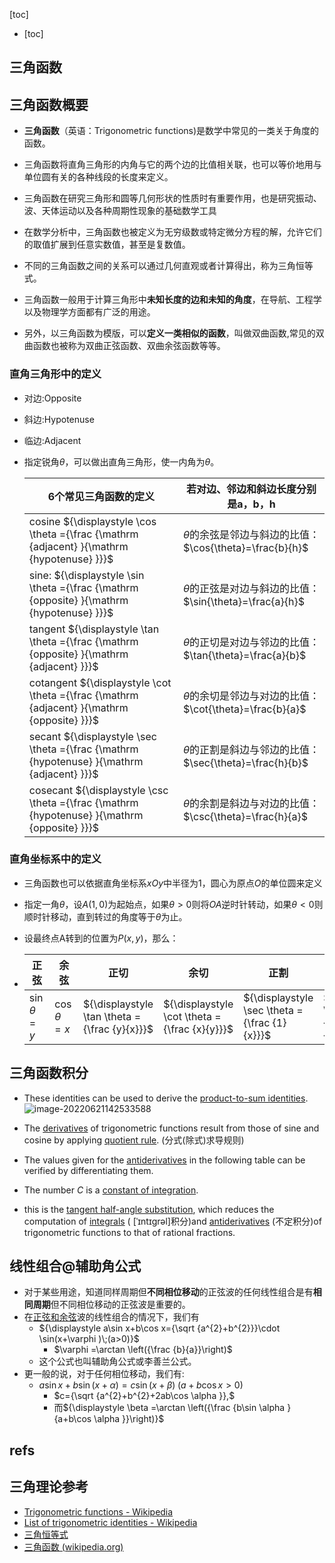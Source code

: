 [toc]

- [toc]



## 三角函数

## 三角函数概要

- **三角函数**（英语：Trigonometric functions)是数学中常见的一类关于角度的函数。
- 三角函数将直角三角形的内角与它的两个边的比值相关联，也可以等价地用与单位圆有关的各种线段的长度来定义。
- 三角函数在研究三角形和圆等几何形状的性质时有重要作用，也是研究振动、波、天体运动以及各种周期性现象的基础数学工具
- 在数学分析中，三角函数也被定义为无穷级数或特定微分方程的解，允许它们的取值扩展到任意实数值，甚至是复数值。

- 不同的三角函数之间的关系可以通过几何直观或者计算得出，称为三角恒等式。

- 三角函数一般用于计算三角形中**未知长度的边和未知的角度**，在导航、工程学以及物理学方面都有广泛的用途。
- 另外，以三角函数为模版，可以**定义一类相似的函数**，叫做双曲函数,常见的双曲函数也被称为双曲正弦函数、双曲余弦函数等等。



### 直角三角形中的定义

- 对边:Opposite

- 斜边:Hypotenuse

- 临边:Adjacent

- 指定锐角$\theta$，可以做出直角三角形，使一内角为$\theta$。

  | 6个常见三角函数的定义                                        | 若对边、邻边和斜边长度分别是a，b，h                          |
  | ------------------------------------------------------------ | ------------------------------------------------------------ |
  | cosine ${\displaystyle \cos \theta ={\frac {\mathrm {adjacent} }{\mathrm {hypotenuse} }}}$ | $\theta$的余弦是邻边与斜边的比值：$\cos{\theta}=\frac{b}{h}$ |
  | sine: ${\displaystyle \sin \theta ={\frac {\mathrm {opposite} }{\mathrm {hypotenuse} }}}$ | $\theta$的正弦是对边与斜边的比值：$\sin{\theta}=\frac{a}{h}$ |
  | tangent ${\displaystyle \tan \theta ={\frac {\mathrm {opposite} }{\mathrm {adjacent} }}}$ | $\theta$的正切是对边与邻边的比值：$\tan{\theta}=\frac{a}{b}$ |
  | cotangent ${\displaystyle \cot \theta ={\frac {\mathrm {adjacent} }{\mathrm {opposite} }}}$ | $\theta$的余切是邻边与对边的比值：$\cot{\theta}=\frac{b}{a}$ |
  | secant ${\displaystyle \sec \theta ={\frac {\mathrm {hypotenuse} }{\mathrm {adjacent} }}}$ | $\theta$的正割是斜边与邻边的比值：$\sec{\theta}=\frac{h}{b}$ |
  | cosecant ${\displaystyle \csc \theta ={\frac {\mathrm {hypotenuse} }{\mathrm {opposite} }}}$ | $\theta$的余割是斜边与对边的比值：$\csc{\theta}=\frac{h}{a}$ |

  

### 直角坐标系中的定义

- 三角函数也可以依据直角坐标系${\displaystyle xOy}$中半径为1，圆心为原点$O$的单位圆来定义

- 指定一角$\theta$，设${\displaystyle A(1,0)}$为起始点，如果${\displaystyle \theta >0}$则将${\displaystyle OA}$逆时针转动，如果${\displaystyle \theta <0}$则顺时针移动，直到转过的角度等于$\theta$为止。

- 设最终点A转到的位置为$P(x,y)$，那么：

- | 正弦                             | 余弦                             | 正切                                          | 余切                                          | 正割                                          | 余割                                          |
  | -------------------------------- | -------------------------------- | --------------------------------------------- | --------------------------------------------- | --------------------------------------------- | --------------------------------------------- |
  | ${\displaystyle \sin \theta =y}$ | ${\displaystyle \cos \theta =x}$ | ${\displaystyle \tan \theta ={\frac {y}{x}}}$ | ${\displaystyle \cot \theta ={\frac {x}{y}}}$ | ${\displaystyle \sec \theta ={\frac {1}{x}}}$ | ${\displaystyle \csc \theta ={\frac {1}{y}}}$ |

  



##  三角函数积分

- These identities can be used to derive the [product-to-sum identities](https://en.wikipedia.org/wiki/Product-to-sum_identities).
  ![image-20220621142533588](https://img-blog.csdnimg.cn/img_convert/709b57a3b6ea94512421b3184e7f1f64.png)

- The [derivatives](https://en.wikipedia.org/wiki/Derivative) of trigonometric functions result from those of sine and cosine by applying [quotient rule](https://en.wikipedia.org/wiki/Quotient_rule). (分式(除式)求导规则)
- The values given for the [antiderivatives](https://en.wikipedia.org/wiki/Antiderivative) in the following table can be verified by differentiating them. 
- The number *C* is a [constant of integration](https://en.wikipedia.org/wiki/Constant_of_integration).



- this is the [tangent half-angle substitution](https://en.wikipedia.org/wiki/Tangent_half-angle_substitution), which reduces the computation of [integrals](https://en.wikipedia.org/wiki/Integral) ( [ˈɪntɪɡrəl]积分)and [antiderivatives](https://en.wikipedia.org/wiki/Antiderivative) (不定积分)of trigonometric functions to that of rational fractions.



## 线性组合@辅助角公式

- 对于某些用途，知道同样周期但**不同相位移动**的正弦波的任何线性组合是有**相同周期**但不同相位移动的正弦波是重要的。
- 在<u>正弦和余弦</u>波的线性组合的情况下，我们有
  - ${\displaystyle a\sin x+b\cos x={\sqrt {a^{2}+b^{2}}}\cdot \sin(x+\varphi )\;(a>0)}$
    - $\varphi =\arctan \left({\frac  {b}{a}}\right)$
  - 这个公式也叫辅助角公式或李善兰公式。
- 更一般的说，对于任何相位移动，我们有:
  - ${\displaystyle a\sin x+b\sin(x+\alpha )=c\sin(x+\beta )\;(a+b\cos x>0)}$
    - $c={\sqrt  {a^{2}+b^{2}+2ab\cos \alpha }},$
    - 而${\displaystyle \beta =\arctan \left({\frac {b\sin \alpha }{a+b\cos \alpha }}\right)}$



##  refs

## 三角理论参考

- [Trigonometric functions - Wikipedia](https://en.wikipedia.org/wiki/Trigonometric_functions)
- [List of trigonometric identities - Wikipedia](https://en.wikipedia.org/wiki/List_of_trigonometric_identities)
- [三角恒等式 ](https://zh.wikipedia.org/wiki/三角恒等式#积化和差与和差化积恒等式)
- [三角函数 (wikipedia.org)](https://zh.wikipedia.org/wiki/三角函数)

